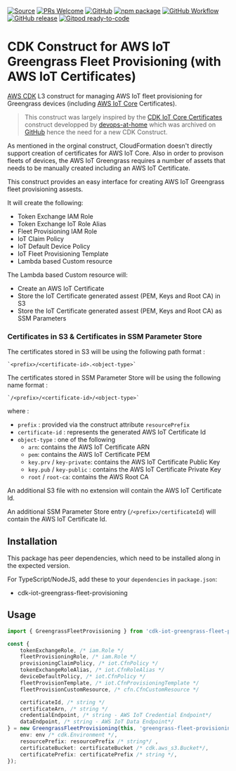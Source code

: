 
[![Source](https://img.shields.io/badge/Source-GitHub-blue?logo=github)][source]
[![PRs Welcome](https://img.shields.io/badge/PRs-welcome-brightgreen.svg?style=flat-square)](https://makeapullrequest.com)
[![GitHub](https://img.shields.io/github/license/adadouche/cdk-iot-greengrass-fleet-provisioning?style=flat-square)](https://github.com/adadouche/cdk-iot-greengrass-fleet-provisioning/blob/main/LICENSE)
[![npm package](https://img.shields.io/npm/v/cdk-iot-greengrass-fleet-provisioning?color=brightgreen&style=flat-square)](https://www.npmjs.com/package/cdk-iot-greengrass-fleet-provisioning)
[![GitHub Workflow](https://img.shields.io/github/actions/workflow/status/adadouche/cdk-iot-greengrass-fleet-provisioning/release.yml?branch=main&label=release&style=flat-square)](https://github.com/adadouche/cdk-iot-greengrass-fleet-provisioning/actions/workflows/release.yml)
[![GitHub release](https://img.shields.io/github/v/release/adadouche/cdk-iot-greengrass-fleet-provisioning?sort=semver&style=flat-square)](https://github.com/adadouche/cdk-iot-greengrass-fleet-provisioning/releases)
[![Gitpod ready-to-code](https://img.shields.io/badge/Gitpod-ready--to--code-blue?logo=gitpod&style=flat-square)](https://gitpod.io/#https://github.com/adadouche/cdk-iot-greengrass-fleet-provisioning)

# CDK Construct for AWS IoT Greengrass Fleet Provisioning (with AWS IoT Certificates)

[AWS CDK] L3 construct for managing AWS IoT fleet provisioning for Greengrass devices (including [AWS IoT Core] Certificates).

> This construct was largely inspired by the [CDK IoT Core Certificates](https://constructs.dev/packages/cdk-iot-core-certificates) construct developped by [devops-at-home](https://github.com/devops-at-home)  which was archived on [GitHub](https://github.com/devops-at-home/cdk-iot-core-certificates) hence the need for a new CDK Construct.
>

As mentioned in the orginal construct, CloudFormation doesn't directly support creation of certificates for AWS IoT Core. 
Also in order to provison fleets of devices, the AWS IoT Greengrass requires a number of assets that needs to be manually created including an AWS IoT Certificate.

This construct provides an easy interface for creating AWS IoT Greengrass fleet provisioning assests.

It will create the following:
- Token Exchange IAM Role
- Token Exchange IoT Role Alias
- Fleet Provisioning IAM Role
- IoT Claim Policy
- IoT Default Device Policy
- IoT Fleet Provisioning Template
- Lambda based Custom resource

The Lambda based Custom resource will:
- Create an AWS IoT Certificate
- Store the IoT Certificate generated assest (PEM, Keys and Root CA) in S3
- Store the IoT Certificate generated assest (PEM, Keys and Root CA) as SSM Parameters

### Certificates in S3 & Certificates in SSM Parameter Store

The certificates stored in S3 will be using the following path format :
    
    `<prefix>/<certificate-id>.<object-type>`

The certificates stored in SSM Parameter Store will be using the following name format :
    
    `/<prefix>/<certificate-id>/<object-type>`

where :
- `prefix` : provided via the construct attribute `resourcePrefix`
- `certificate-id` : represents the generated AWS IoT Certificate Id
- `object-type` : one of the following 
    - `arn`: contains the AWS IoT Certificate ARN
    - `pem`: contains the AWS IoT Certificate PEM
    - `key.prv` / `key-private`: contains the AWS IoT Certificate Public Key
    - `key.pub` / `key-public` : contains the AWS IoT Certificate Private Key
    - `root` / `root-ca`: contains the AWS Root CA

An additional S3 file with no extension will contain the AWS IoT Certificate Id.

An additional SSM Parameter Store entry (`/<prefix>/certificateId`) will contain the AWS IoT Certificate Id.

## Installation

This package has peer dependencies, which need to be installed along in the expected version.

For TypeScript/NodeJS, add these to your `dependencies` in `package.json`:

-   cdk-iot-greengrass-fleet-provisioning

## Usage

```ts
import { GreengrassFleetProvisioning } from 'cdk-iot-greengrass-fleet-provisioning';

const {
    tokenExchangeRole, /* iam.Role */
    fleetProvisioningRole, /* iam.Role */
    provisioningClaimPolicy, /* iot.CfnPolicy */
    tokenExchangeRoleAlias, /* iot.CfnRoleAlias */
    deviceDefaultPolicy, /* iot.CfnPolicy */
    fleetProvisionTemplate, /* iot.CfnProvisioningTemplate */
    fleetProvisionCustomResource, /* cfn.CfnCustomResource */

    certificateId, /* string */
    certificateArn, /* string */
    credentialEndpoint, /* string - AWS IoT Credential Endpoint*/
    dataEndpoint, /* string - AWS IoT Data Endpoint*/
} = new GreengrassFleetProvisioning(this, 'greengrass-fleet-provisioning', {
    env: env /* cdk.Environment */,
    resourcePrefix: resourcePrefix /* string*/ ,
    certificateBucket: certificateBucket /* cdk.aws_s3.Bucket*/,
    certificatePrefix: certificatePrefix /* string */,
});
```

[AWS CDK]: https://aws.amazon.com/cdk/
[AWS CloudFormation Custom Resource]: https://docs.aws.amazon.com/AWSCloudFormation/latest/UserGuide/template-custom-resources.html
[AWS IoT Core]: https://aws.amazon.com/iot-core/
[AWS SSM Parameter Store]: https://docs.aws.amazon.com/systems-manager/latest/userguide/systems-manager-parameter-store.html

[npm]:  https://www.npmjs.com/package/cdk-iot-greengrass-fleet-provisioning
[docs]: https://awscdk.io/packages/cdk-iot-greengrass-fleet-provisioning

[source]:  https://github.com/adadouche/cdk-iot-greengrass-fleet-provisioning
[release]: https://github.com/adadouche/cdk-iot-greengrass-fleet-provisioning/actions/workflows/release.yml
[license]: https://github.com/adadouche/cdk-iot-greengrass-fleet-provisioning/blob/main/LICENSE
